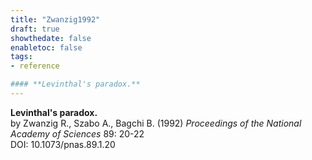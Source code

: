 ```yaml
---
title: "Zwanzig1992"
draft: true
showthedate: false
enabletoc: false
tags:
- reference

#### **Levinthal's paradox.**     
---
```


**Levinthal's paradox.**     
by Zwanzig R., Szabo A., Bagchi B. (1992)
*Proceedings of the National Academy of Sciences* 89: 20-22    
DOI: 10.1073/pnas.89.1.20
